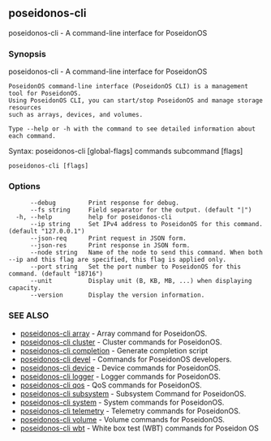 ## poseidonos-cli

poseidonos-cli - A command-line interface for PoseidonOS

### Synopsis

poseidonos-cli - A command-line interface for PoseidonOS

	PoseidonOS command-line interface (PoseidonOS CLI) is a management tool for PoseidonOS.
	Using PoseidonOS CLI, you can start/stop PoseidonOS and manage storage resources
	such as arrays, devices, and volumes.
	
	Type --help or -h with the command to see detailed information about each command.

Syntax: 
  poseidonos-cli [global-flags] commands subcommand [flags]
		

```
poseidonos-cli [flags]
```

### Options

```
      --debug         Print response for debug.
      --fs string     Field separator for the output. (default "|")
  -h, --help          help for poseidonos-cli
      --ip string     Set IPv4 address to PoseidonOS for this command. (default "127.0.0.1")
      --json-req      Print request in JSON form.
      --json-res      Print response in JSON form.
      --node string   Name of the node to send this command. When both --ip and this flag are specified, this flag is applied only.
      --port string   Set the port number to PoseidonOS for this command. (default "18716")
      --unit          Display unit (B, KB, MB, ...) when displaying capacity.
      --version       Display the version information.
```

### SEE ALSO

* [poseidonos-cli array](poseidonos-cli_array.md)	 - Array command for PoseidonOS.
* [poseidonos-cli cluster](poseidonos-cli_cluster.md)	 - Cluster commands for PoseidonOS.
* [poseidonos-cli completion](poseidonos-cli_completion.md)	 - Generate completion script
* [poseidonos-cli devel](poseidonos-cli_devel.md)	 - Commands for PoseidonOS developers.
* [poseidonos-cli device](poseidonos-cli_device.md)	 - Device commands for PoseidonOS.
* [poseidonos-cli logger](poseidonos-cli_logger.md)	 - Logger commands for PoseidonOS.
* [poseidonos-cli qos](poseidonos-cli_qos.md)	 - QoS commands for PoseidonOS.
* [poseidonos-cli subsystem](poseidonos-cli_subsystem.md)	 - Subsystem Command for PoseidonOS.
* [poseidonos-cli system](poseidonos-cli_system.md)	 - System commands for PoseidonOS.
* [poseidonos-cli telemetry](poseidonos-cli_telemetry.md)	 - Telemetry commands for PoseidonOS.
* [poseidonos-cli volume](poseidonos-cli_volume.md)	 - Volume commands for PoseidonOS.
* [poseidonos-cli wbt](poseidonos-cli_wbt.md)	 - White box test (WBT) commands for Poseidon OS

